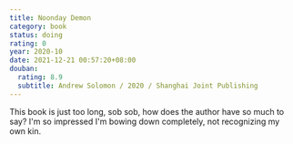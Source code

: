 ```yaml
---
title: Noonday Demon
category: book
status: doing
rating: 0
year: 2020-10
date: 2021-12-21 00:57:20+08:00
douban:
  rating: 8.9
  subtitle: Andrew Solomon / 2020 / Shanghai Joint Publishing
---
```


This book is just too long, sob sob, how does the author have so much to say? I'm so impressed I'm bowing down completely, not recognizing my own kin.
